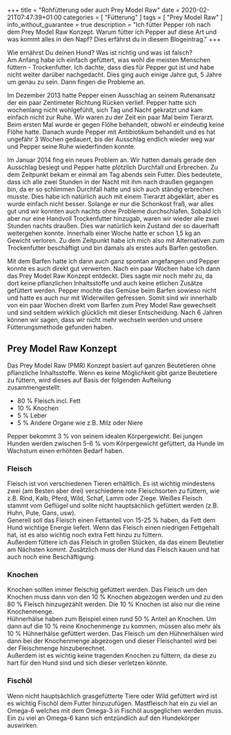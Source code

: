 +++
title =  "Rohfütterung oder auch Prey Model Raw"
date = 2020-02-21T07:47:39+01:00
categories = [
    "Fütterung"
]
tags = [
    "Prey Model Raw"
]
info_without_guarantee = true
description = "Ich fütter Pepper roh nach dem Prey Model Raw Konzept. Warum fütter ich Pepper auf diese Art und was kommt alles in den Napf? Dies erfährst du in diesem Blogeintrag."
+++

Wie ernährst Du deinen Hund? Was ist richtig und was ist falsch?  
Am Anfang habe ich einfach gefüttert, was wohl die meisten Menschen füttern - Trockenfutter. Ich dachte, dass dies für Pepper gut ist und habe nicht weiter darüber nachgedacht. Dies ging auch einige Jahre gut, 5 Jahre um genau zu sein. Dann fingen die Probleme an.  

Im Dezember 2013 hatte Pepper einen Ausschlag an seinem Rutenansatz der ein paar Zentimeter Richtung Rücken verlief. Pepper hatte sich wochenlang nicht wohlgefühlt, sich Tag und Nacht gekratzt und kam einfach nicht zur Ruhe. Wir waren zu der Zeit ein paar Mal beim Tierarzt. Beim ersten Mal wurde er gegen Flöhe behandelt, obwohl er eindeutig keine Flöhe hatte. Danach wurde Pepper mit Antibiotikum behandelt und es hat ungefähr 3 Wochen gedauert, bis der Ausschlag endlich wieder weg war und Pepper seine Ruhe wiederfinden konnte.

Im Januar 2014 fing ein neues Problem an. Wir hatten damals gerade den Ausschlag besiegt und Pepper hatte plötzlich Durchfall und Erbrechen. Zu dem Zeitpunkt bekam er einmal am Tag abends sein Futter. Dies bedeutete, dass ich alle zwei Stunden in der Nacht mit ihm nach draußen gegangen bin, da er so schlimmen Durchfall hatte und sich auch ständig erbrechen musste. Dies habe ich natürlich auch mit einem Tierarzt abgeklärt, aber es wurde einfach nicht besser. Solange er nur die Schonkost fraß, war alles gut und wir konnten auch nachts ohne Probleme durchschlafen. Sobald ich aber nur eine Handvoll Trockenfutter hinzugab, waren wir wieder alle zwei Stunden nachts draußen. Dies war natürlich kein Zustand der so dauerhaft weitergehen konnte. Innerhalb einer Woche hatte er schon 1,5 kg an Gewicht verloren. Zu dem Zeitpunkt habe ich mich also mit Alternativen zum Trockenfutter beschäftigt und bin damals als erstes aufs Barfen gestoßen.

Mit dem Barfen hatte ich dann auch ganz spontan angefangen und Pepper konnte es auch direkt gut verwerten. Nach ein paar Wochen habe ich dann das Prey Model Raw Konzept entdeckt. Dies sagte mir noch mehr zu, da dort keine pflanzlichen Inhaltsstoffe und auch keine etlichen Zusätze gefüttert werden. Pepper mochte das Gemüse beim Barfen sowieso nicht und hatte es auch nur mit Widerwillen gefressen. Somit sind wir innerhalb von ein paar Wochen direkt vom Barfen zum Prey Model Raw gewechselt und sind seitdem wirklich glücklich mit dieser Entscheidung. Nach 6 Jahren können wir sagen, dass wir nicht mehr wechseln werden und unsere Fütterungsmethode gefunden haben.


## Prey Model Raw Konzept
Das Prey Model Raw (PMR) Konzept basiert auf ganzen Beutetieren ohne pflanzliche Inhaltsstoffe. Wenn es keine Möglichkeit gibt ganze Beutetiere zu füttern, wird dieses auf Basis der folgenden Aufteilung zusammengestellt:
- 80 % Fleisch incl. Fett
- 10 % Knochen
- 5 % Leber
- 5 % Andere Organe wie z.B. Milz oder Niere  

Pepper bekommt 3 % von seinem idealen Körpergewicht. Bei jungen Hunden werden zwischen 5-6 % vom Körpergewicht gefüttert, da Hunde im Wachstum einen erhöhten Bedarf haben.

### Fleisch
Fleisch ist von verschiedenen Tieren erhältlich. Es ist wichtig mindestens zwei (am Besten aber drei) verschiedene rote Fleischsorten zu füttern, wie z.B. Rind, Kalb, Pferd, Wild, Schaf, Lamm oder Ziege. Weißes Fleisch stammt vom Geflügel und sollte nicht hauptsächlich gefüttert werden (z.B. Huhn, Pute, Gans, usw).  
Generell soll das Fleisch einen Fettanteil von 15-25 % haben, da Fett dem Hund wichtige Energie liefert. Wenn das Fleisch einen niedrigen Fettgehalt hat, ist es also wichtig noch extra Fett hinzu zu füttern.  
Außerdem füttere ich das Fleisch in großen Stücken, da das einem Beutetier am Nächsten kommt. Zusätzlich muss der Hund das Fleisch kauen und hat auch noch eine Beschäftigung.

### Knochen
Knochen sollten immer fleischig gefüttert werden. Das Fleisch um den Knochen muss dann von den 10 % Knochen abgezogen werden und zu den 80 % Fleisch hinzugezählt werden. Die 10 % Knochen ist also nur die reine Knochenmenge.  
Hühnerhälse haben zum Beispiel einen rund 50 % Anteil an Knochen. Um dann auf die 10 % reine Knochenmenge zu kommen, müssen also mehr als 10 % Hühnerhälse gefüttert werden. Das Fleisch um den Hühnerhälsen wird dann bei der Knochenmenge abgezogen und dieser Fleischanteil wird bei der Fleischmenge hinzuberechnet.  
Außerdem ist es wichtig keine tragenden Knochen zu füttern, da diese zu hart für den Hund sind und sich dieser verletzen könnte.

### Fischöl
Wenn nicht hauptsächlich grasgefütterte Tiere oder Wild gefüttert wird ist es wichtig Fischöl dem Futter hinzuzufügen. Mastfleisch hat ein zu viel an Omega-6 welches mit dem Omega-3 in Fischöl ausgeglichen werden muss. Ein zu viel an Omega-6 kann sich entzündlich auf den Hundekörper auswirken.
